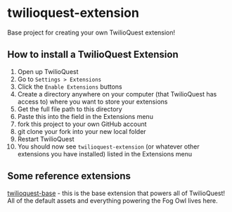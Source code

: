 # twilioquest-extension
Base project for creating your own TwilioQuest extension!

## How to install a TwilioQuest Extension
1. Open up TwilioQuest
2. Go to `Settings > Extensions`
3. Click the `Enable Extensions` buttons
4. Create a directory anywhere on your computer (that TwilioQuest has access to) where you want to store your extensions
5. Get the full file path to this directory
6. Paste this into the field in the Extensions menu
7. fork this project to your own GitHub account
8. git clone your fork into your new local folder
9. Restart TwilioQuest
10. You should now see `twilioquest-extension` (or whatever other extensions you have installed) listed in the Extensions menu

## Some reference extensions

[twilioquest-base](https://github.com/TwilioQuest/twilioquest-extension) - this is the base extension that powers all of TwilioQuest! All of the default assets and everything powering the Fog Owl lives here.
